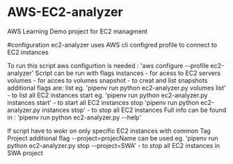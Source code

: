 # AWS-EC2-analyzer
AWS Learning 
Demo project for EC2 managment

#configuration
ec2-analyzer uses AWS cli configred profile to connect to EC2 instances

To run this script aws configurtion is needed :
'aws configure --profile ec2-analyzer'
Script can be run with flags
instances - for acess to EC2 servers
volumes  - for acces to volumes
snapshot - to creat and list snapshots
additional flags are:
 list eg.
	'pipenv run python ec2-analyzer.py volumes list' - to list all EC2 instances
 start eg.
	'pipenv run python ec2-analyzer.py instances start' - to start all EC2 instances
 stop
	'pipenv run python ec2-analyzer.py instances stop' - to stop all EC2 instances
Full info can be found in :
'pipenv run python ec2-analyzer.py --help'

If script have to wokr on only specific EC2 instances with common Tag Project additional flag
--project=projecName can be used eg.
	'pipenv run python ec2-analyzer.py stop --project=SWA' - to stop all EC2 instances in SWA project
